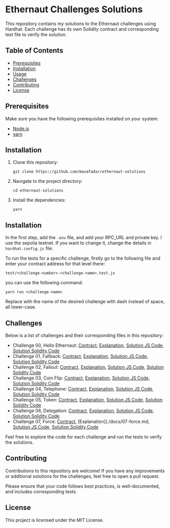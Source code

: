 # Ethernaut Challenges Solutions

This repository contains my solutions to the Ethernaut challenges using Hardhat. Each challenge has its own Solidity contract and corresponding test file to verify the solution.

## Table of Contents
- [Prerequisites](#prerequisites)
- [Installation](#installation)
- [Usage](#usage)
- [Challenges](#challenges)
- [Contributing](#contributing)
- [License](#license)

## Prerequisites

Make sure you have the following prerequisites installed on your system:
- [Node.js](https://nodejs.org)
- [yarn](https://yarnpkg.com/getting-started/install)

## Installation

1. Clone this repository:

   ```shell
   git clone https://github.com/mavafadar/ethernaut-solutions
   ```

2. Navigate to the project directory:
   
    ```shell
    cd ethernaut-solutions
    ```

3. Install the dependencies:

    ```shell
    yarn
    ```

## Installation

In the first step, add the `.env` file, and add your RPC_URL and private key. I use the sepolia testnet. If you want to change it,
change the details in `hardhat.config.js` file.

To run the tests for a specific challenge, firstly go to the following file and enter your contract address for that level there:

```shell
test/<challenge-number>-<challenge-name>.test.js
```


you can use the following command:

```shell
yarn run <challenge-name>
```

Replace <challenge-name> with the name of the desired challenge with dash instead of space, all lower-case.


## Challenges

Below is a list of challenges and their corresponding files in this repository:

- Challenge 00, Hello Ethernaut: [Contract](./contracts/00HelloEthernaut.sol), [Explanation](./docs/00-hello-ethernaut.md), [Solution JS Code](./test/00-hello-ethernaut.test.js), [Solution Solidity Code](./contracts/00HelloEthernautSolution.sol)
- Challenge 01, Fallback: [Contract](./contracts/01Fallback.sol), [Explanation](./docs/01-fallback.md), [Solution JS Code](./test/01-fallback.test.js), [Solution Solidity Code](./contracts/01FallbackSolution.sol)
- Challenge 02, Fallout: [Contract](./contracts/02Fallout.sol), [Explanation](./docs/02-fallout.md), [Solution JS Code](./test/02-fallout.test.js), [Solution Solidity Code](./contracts/02FalloutSolution.sol)
- Challenge 03, Coin Flip: [Contract](./contracts/03CoinFlip.sol), [Explanation](./docs/03-coin-flip.md), [Solution JS Code](./test/03-coin-flip.test.js), [Solution Solidity Code](./contracts/03CoinFlipSolution.sol)
- Challenge 04, Telephone: [Contract](./contracts/04Telephone.sol), [Explanation](./docs/04-telephone.md), [Solution JS Code](./test/04-telephone.test.js), [Solution Solidity Code](./contracts/04TelephoneSolution.sol)
- Challenge 05, Token: [Contract](./contracts/05Token.sol), [Explanation](./docs/05-token.md), [Solution JS Code](./test/05-token.test.js), [Solution Solidity Code](./contracts/05TokenSolution.sol)
- Challenge 06, Delegation: [Contract](./contracts/06Delegation.sol), [Explanation](./docs/06-delegation.md), [Solution JS Code](./test/06-delegation.test.js), [Solution Solidity Code](./contracts/06DelegationSolution.sol)
- Challenge 07, Force: [Contract](./contracts/07Force.sol), [Explanation](./docs/07-force.md, [Solution JS Code](./test/07-force.test.js), [Solution Solidity Code](./contracts/07ForceSolution.sol)

Feel free to explore the code for each challenge and run the tests to verify the solutions.


## Contributing

Contributions to this repository are welcome! If you have any improvements or additional solutions for the challenges, feel free to open a pull request.

Please ensure that your code follows best practices, is well-documented, and includes corresponding tests.

## License

This project is licensed under the MIT License.

